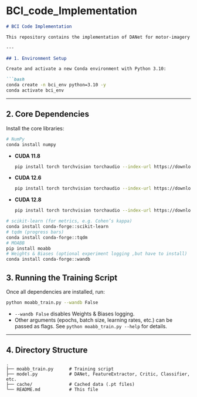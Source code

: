 # BCI_code_Implementation
````markdown
# BCI Code Implementation

This repository contains the implementation of DANet for motor-imagery EEG domain adaptation using the MOABB BNCI2014‐001 dataset.

---

## 1. Environment Setup

Create and activate a new Conda environment with Python 3.10:

```bash
conda create -n bci_env python=3.10 -y
conda activate bci_env
````

---

## 2. Core Dependencies

Install the core libraries:

```bash
# NumPy
conda install numpy
```

* **CUDA 11.8**

  ```bash
  pip install torch torchvision torchaudio --index-url https://download.pytorch.org/whl/cu118
  ```

* **CUDA 12.6**

  ```bash
  pip install torch torchvision torchaudio --index-url https://download.pytorch.org/whl/cu126
  ```

* **CUDA 12.8**

  ```bash
  pip install torch torchvision torchaudio --index-url https://download.pytorch.org/whl/cu128
  ```
```bash
# scikit-learn (for metrics, e.g. Cohen’s kappa)
conda install conda-forge::scikit-learn
# tqdm (progress bars)
conda install conda-forge::tqdm
# MOABB
pip install moabb
# Weights & Biases (optional experiment logging ,but have to install)
conda install conda-forge::wandb
```


## 3. Running the Training Script
Once all dependencies are installed, run:

```bash
python moabb_train.py --wandb False
```

* `--wandb False` disables Weights & Biases logging.
* Other arguments (epochs, batch size, learning rates, etc.) can be passed as flags. See `python moabb_train.py --help` for details.

---

## 4. Directory Structure

```
.
├── moabb_train.py      # Training script
├── model.py            # DANet, FeatureExtractor, Critic, Classifier, etc.
├── cache/              # Cached data (.pt files)
└── README.md           # This file
```
